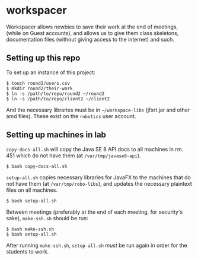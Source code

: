 # workspacer

Workspacer allows newbies to save their work at the end of meetings, (while on
Guest accounts), and allows us to give them class skeletons, documentation files
(without giving access to the internet) and such.

## Setting up this repo

To set up an instance of this project:

    $ touch round2/users.csv
    $ mkdir round2/their-work
    $ ln -s /path/to/repo/round2 ~/round2
    $ ln -s /path/to/repo/client2 ~/client2

And the necessary libraries must be in `~/workspace-libs` (jfxrt.jar and other amd files).
These exist on the `robotics` user account.

## Setting up machines in lab

`copy-docs-all.sh` will copy the Java SE 8 API docs to all machines in rm. 451
which do not have them (at `/var/tmp/javase8-api`).

    $ bash copy-docs-all.sh

`setup-all.sh` copies necessary libraries for JavaFX to the machines that do
not have them (at `/var/tmp/robo-libs`), and updates the necessary plaintext
files on all machines.

    $ bash setup-all.sh

Between meetings (preferably at the end of each meeting, for security's sake),
`make-ssh.sh` should be run:

    $ bash make-ssh.sh
    $ bash setup-all.sh

After running `make-ssh.sh`, `setup-all.sh` *must* be run
again in order for the students to work.
